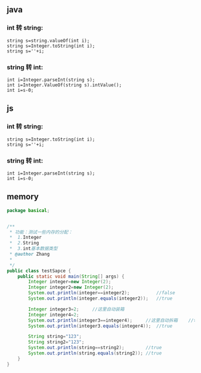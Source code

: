 ## java

### int 转 string:

    string s=string.valueOf(int i);
    string s=Integer.toString(int i);
    string s=''+i;

### string 转 int:

    int i=Integer.parseInt(string s);
    int i=Integer.ValueOf(string s).intValue();
    int i=s-0;

## js

### int 转 string:

    string s=Integer.toString(int i);
    string s=''+i;

### string 转 int:

    int i=Integer.parseInt(string s);
    int i=s-0;

## memory

```java
package basical;


/**
 * 功能：测试一些内存的分配：
 * 	1.Integer
 * 	2.String
 * 	3.int基本数据类型
 * @author Zhang
 *
 */
public class testSapce {
    public static void main(String[] args) {
        Integer integer=new Integer(2);
        Integer integer2=new Integer(2);
        System.out.println(integer==integer2);  		//false
        System.out.println(integer.equals(integer2));	//true

        Integer integer3=2;		//这里自动装箱
        Integer integer4=2;
        System.out.println(integer3==integer4);  	//这里自动拆箱	//true
        System.out.println(integer3.equals(integer4));	//true

        String string="123";
        String string2="123";
        System.out.println(string==string2);  		//true
        System.out.println(string.equals(string2));	//true
    }
}
```
